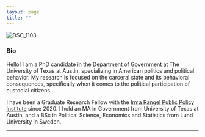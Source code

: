 ```yaml
---
layout: page
title: ""
---
```

![DSC_1103](https://user-images.githubusercontent.com/103717903/187114353-2e9a101e-00a5-479a-9506-64a5700c3f09.JPG)


### Bio

Hello! I am a PhD candidate in the Department of Government at The University of Texas at Austin, specializing in American politics and political behavior. My research is focused on the carceral state and its behavioral consequences, specifically when it comes to the political participation of custodial citizens.

I have been a Graduate Research Fellow with the [Irma Rangel Public Policy Institute](https://liberalarts.utexas.edu/ppi/) since 2020. I hold an MA in Government from University of Texas at Austin, and a BSc in Political Science, Economics and Statistics from Lund University in Sweden.

---
